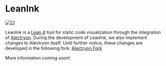 # LeanInk

[![CI](https://github.com/insightmind/LeanInk/actions/workflows/build.yml/badge.svg)](https://github.com/insightmind/LeanInk/actions/workflows/build.yml)

LeanInk is a [Lean 4](https://github.com/leanprover/lean4) tool for static code visualization through the integration of [Alectryon](https://github.com/cpitclaudel/alectryon).
During the development of LeanInk, we also implement changes to Alectryon itself. Until further notice, these changes are developed in the following fork: [Alectryon Fork](https://github.com/insightmind/alectryon/tree/lean4)

More information coming soon!
